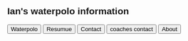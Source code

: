 
<html>
<head>
<meta name="viewport" content="width=device-width, initial-scale=1">
<style>
body, html {
    height: 100%;
    margin: 0;
  }
  .bg {
    
    background-image: url("wat.jpg");
    
    height: 110%; 
   
    background-position: center;
    background-repeat: no-repeat;
    background-size: cover;
  }
body {font-family: Arial;}
/* Style the tab */
.tab {
  overflow: hidden;
  border: 1px solid #ccc;
  background-color: #F3411A;
}
/* Style the buttons inside the tab */
.tab button {
  background-color: blue;
  float: left;
  border: none;
  outline: none;
  cursor: pointer;
  padding: 14px 16px;
  transition: 0.3s;
  font-size: 17px;
  font-color:black;
}
/* Change background color of buttons on hover */
.tab button:hover {
  background-color: #F3411A;
}
/* Create an active/current tablink class */
.tab button.active {
  background-color: #ccc;
}
/* Style the tab content */
.tabcontent {
  display: none;
  padding: 6px 12px;
  border: 1px solid #ccc;
  border-top: none;
}
</style>
</head>
<body>

<h2>Ian's waterpolo information</h2>
<!--<p>Click on the buttons inside the tabbed menu:</p>-->

<div class="tab">
  <button class="tablinks" onclick="openCity(event, 'waterpolo')">Waterpolo</button>
  <button class="tablinks" onclick="openCity(event, 'resumue')">Resumue</button>
  <button class="tablinks" onclick="openCity(event, 'contact')">Contact</button>
  <button class="tablinks" onclick="openCity(event, 'coaches')">coaches contact</button>
  <button class="tablinks" onclick="openCity(event, 'about')">About</button>
</div>



<div id="waterpolo" class="tabcontent">
  <h3>Waterpolo</h3>
  <p>this is a waterpolo website that I have made</p>
  <p>Here is me at the 2018 junior Olymipc games<br/>Here are some of my game highlights:</p>
          
            <video width="320" height="240" controls>
                <source src="github/steal.mp4" type="video/mp4"> 
              </video>
</div>

<div id="resumue" class="tabcontent">
  <h3>Here are my waterpolo acomplishments and events</h3>
  <p></p> 
</div>

<div id="contact" class="tabcontent">
  <h3>Contact information</h3>
  <p>Here is a list of my Contact information. 
    <br/>
    Email: ianfrywaterpolo@gmail.com
    <br/>
    Phone #7035590270
    <br/>
    <a id="mySchool" href="https://gm.fccps.org">High School: George Mason</a>
    <br/> 
    City: Falls Church
    <br/>
    State: Virginia
    <br/>
     <iframe src="https://www.google.com/maps/embed?pb=!1m18!1m12!1m3!1d24845.268559142238!2d-77.18982968260268!3d38.88605279807087!2m3!1f0!2f0!3f0!3m2!1i1024!2i768!4f13.1!3m3!1m2!1s0x89b64b6e7a4663ad%3A0x6e536688973d9759!2sFalls+Church%2C+VA!5e0!3m2!1sen!2sus!4v1551505069642" width="600" height="450" frameborder="0" style="border:0" allowfullscreen></iframe>
    

  </p>
</div>
    <div id="coaches" class="tabcontent">
    <h4>coaches information:</h4>
    
    <script async src="//pagead2.googlesyndication.com/pagead/js/adsbygoogle.js"></script>
<script>
  (adsbygoogle = window.adsbygoogle || []).push({
    google_ad_client: "ca-pub-3057689751093806",
    enable_page_level_ads: true
  });
</script>
    
    </div>
<div id="about" class="tabcontent">
  <h3>About the website</h3>
  <p>This website was coded by me, Ian Fry. I wanted to have a website where I could post waterpolo highlights, and other information. However I wanted to do it in an interesting way, so I decided to make code my own website using Html</p>
</div>

<!-- below is the main needed stuff that i dont know much about, however i can put my needed information here as its below the tabs!-->
<div class="bg">
  <p><p/>
    
    
    
    
<script>
function openCity(evt, cityName) {
  var i, tabcontent, tablinks;
  tabcontent = document.getElementsByClassName("tabcontent");
  for (i = 0; i < tabcontent.length; i++) {
    tabcontent[i].style.display = "none";
  }
  tablinks = document.getElementsByClassName("tablinks");
  for (i = 0; i < tablinks.length; i++) {
    tablinks[i].className = tablinks[i].className.replace(" active", "");
  }
  document.getElementById(cityName).style.display = "block";
  evt.currentTarget.className += " active";
}
</script>

